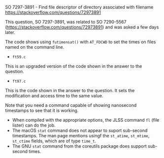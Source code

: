 SO 7297-3891 - Find file descriptor of directory associated with filename
https://stackoverflow.com/questions/72973891

This question, SO 7297-3891, was related to SO 7290-5567
(https://stackoverflow.com/questions/72973891) and was asked a few days
later.

The code shows using `futimensat()` with `AT_FDCWD` to set the times on files named
on the command line.

* `ft59.c`

This is an upgraded version of the code shown in the answer to the question.

* `ft97.c`

This is the code shown in the answer to the question.  It sets the modification and
access time to the same value.

Note that you need a command capable of showing nanosecond timestamps to see that it
is working.

* When compiled with the appropriate options, the JLSS command `fl`
  (file lister) can do the job.
* The macOS `stat` command does not appear to suport sub-second
  timestamps.  The man page mentions usingf the `st_atime`, `st_mtime`,
  `st_ctime` fields, which are of type `time_t`.
* The GNU `stat` command from the coreutils package does support
  sub-second times.

